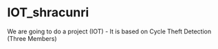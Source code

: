 # IOT_shracunri
We are going to do a project (IOT) - It is based on Cycle Theft Detection (Three Members) 
